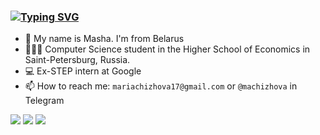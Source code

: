 ### [![Typing SVG](https://readme-typing-svg.herokuapp.com?color=%2336BCF7&lines=Hi+there+👋)](https://git.io/typing-svg)

* 👋 My name is Masha. I'm from Belarus 
* 👨🏻‍💻 Computer Science student in the Higher School of Economics in Saint-Petersburg, Russia.
* :computer: Ex-STEP intern at Google
* 📫 How to reach me: `mariachizhova17@gmail.com` or `@machizhova` in Telegram

![](https://github-profile-summary-cards.vercel.app/api/cards/profile-details?username=MariaChizhova&theme=monokai)
![](https://github-profile-summary-cards.vercel.app/api/cards/repos-per-language?username=MariaChizhova&theme=monokai)
![](https://github-profile-summary-cards.vercel.app/api/cards/stats?username=daniilshat&theme=monokai)


<!--
**MariaChizhova/MariaChizhova** is a ✨ _special_ ✨ repository because its `README.md` (this file) appears on your GitHub profile.

Here are some ideas to get you started:

- 🔭 I’m currently working on ...
- 🌱 I’m currently learning ...
- 👯 I’m looking to collaborate on ...
- 🤔 I’m looking for help with ...
- 💬 Ask me about ...
- 📫 How to reach me: ...
- 😄 Pronouns: ...
- ⚡ Fun fact: ...

![github contribution grid snake animation](https://raw.githubusercontent.com/platane/platane/output/github-contribution-grid-snake.svg)
-->
